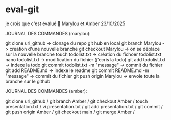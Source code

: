 # eval-git
je crois que c'est évalué 🤯
Marylou et Amber 
23/10/2025

JOURNAL DES COMMANDES (marylou):

git clone url_github -> clonage du repo git hub en local 
git branch Marylou -> création d'une nouvelle branche 
git checkout Marylou -> on se déplace sur la nouvelle branche 
touch todolist.txt -> création du fichoer todolist.txt
nano todolist.txt -> modification du fichier (j'ecris la todo)
git add todolist.txt -> indexe la todo 
git commit todolist.txt -m "message" -> commit du fichier
git add README.md -> indexe le readme 
git commit README.md -m "message" -> commit du fichier
git push origin Marylou -> envoie toute la branche sur le github

JOURNAL DES COMMANDES (amber):

git clone url_github /
git branch Amber /
git checkout Amber /
touch presentation.txt /
vi presentation.txt /
git add presentation.txt /
git commit /
git push origin Amber /
git checkout main /
git merge Amber /
